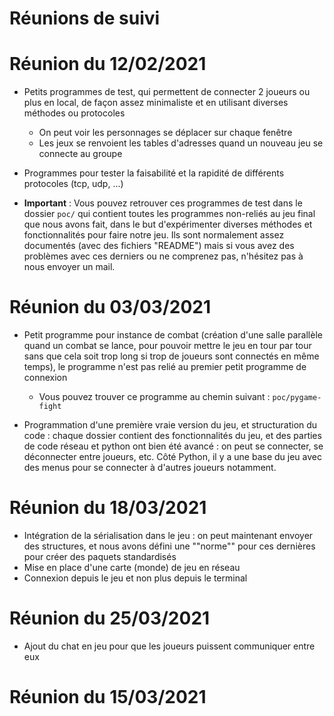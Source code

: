 # Réunions de suivi

# Réunion du 12/02/2021

- Petits programmes de test, qui permettent de connecter 2 joueurs ou plus en local, de façon assez minimaliste et en utilisant diverses méthodes ou protocoles 
  - On peut voir les personnages se déplacer sur chaque fenêtre
  - Les jeux se renvoient les tables d'adresses quand un nouveau jeu se connecte au groupe

- Programmes pour tester la faisabilité et la rapidité de différents protocoles (tcp, udp, ...)

- **Important** : Vous pouvez retrouver ces programmes de test dans le dossier `poc/` qui contient toutes les programmes non-reliés au jeu final que nous avons fait, dans le but d'expérimenter diverses méthodes et fonctionnalités pour faire notre jeu. Ils sont normalement assez documentés (avec des fichiers "README") mais si vous avez des problèmes avec ces derniers ou ne comprenez pas, n'hésitez pas à nous envoyer un mail.

# Réunion du 03/03/2021

- Petit programme pour instance de combat (création d'une salle parallèle quand un combat se lance, pour pouvoir mettre le jeu en tour par tour sans que cela soit trop long si trop de joueurs sont connectés en même temps), le programme n'est pas relié au premier petit programme de connexion
    - Vous pouvez trouver ce programme au chemin suivant : `poc/pygame-fight`

- Programmation d'une première vraie version du jeu, et structuration du code : chaque dossier contient des fonctionnalités du jeu, et des parties de code réseau et python ont bien été avancé : on peut se connecter, se déconnecter entre joueurs, etc. Côté Python, il y a une base du jeu avec des menus pour se connecter à d'autres joueurs notamment.


# Réunion du 18/03/2021

- Intégration de la sérialisation dans le jeu : on peut maintenant envoyer des structures, et nous avons défini une ""norme"" pour ces dernières pour créer des paquets standardisés
- Mise en place d'une carte (monde) de jeu en réseau
- Connexion depuis le jeu et non plus depuis le terminal


# Réunion du 25/03/2021

- Ajout du chat en jeu pour que les joueurs puissent communiquer entre eux 

# Réunion du 15/03/2021

